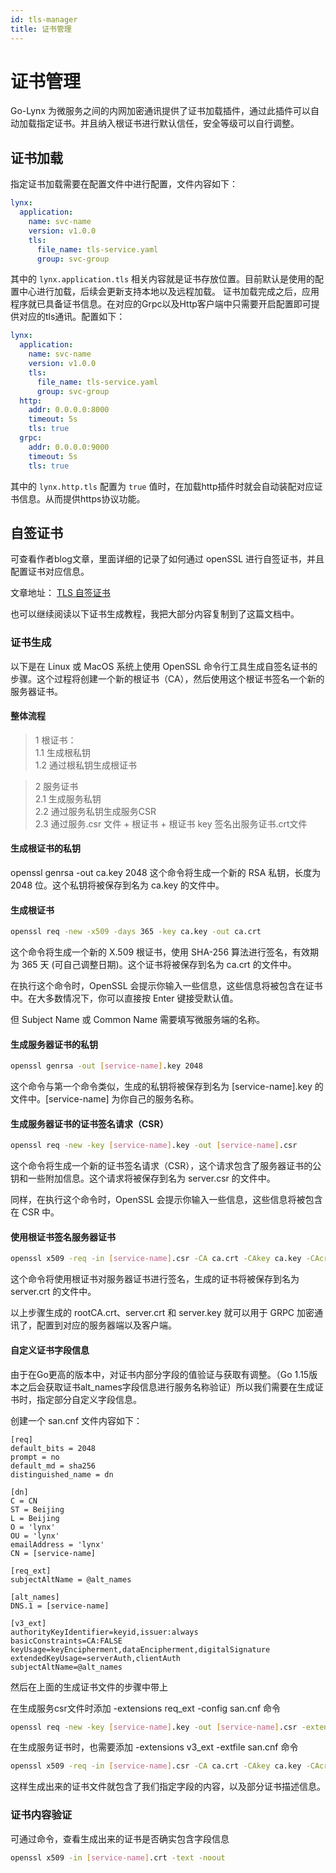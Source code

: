 ```yaml
---
id: tls-manager
title: 证书管理
---
```


# 证书管理

Go-Lynx 为微服务之间的内网加密通讯提供了证书加载插件，通过此插件可以自动加载指定证书。并且纳入根证书进行默认信任，安全等级可以自行调整。

## 证书加载

指定证书加载需要在配置文件中进行配置，文件内容如下：

```yaml
lynx:
  application:
    name: svc-name
    version: v1.0.0
    tls:
      file_name: tls-service.yaml
      group: svc-group
```

其中的 `lynx.application.tls` 相关内容就是证书存放位置。目前默认是使用的配置中心进行加载，后续会更新支持本地以及远程加载。
证书加载完成之后，应用程序就已具备证书信息。在对应的Grpc以及Http客户端中只需要开启配置即可提供对应的tls通讯。配置如下：

```yaml
lynx:
  application:
    name: svc-name
    version: v1.0.0
    tls:
      file_name: tls-service.yaml
      group: svc-group
  http:
    addr: 0.0.0.0:8000
    timeout: 5s
    tls: true
  grpc:
    addr: 0.0.0.0:9000
    timeout: 5s
    tls: true
```

其中的 `lynx.http.tls` 配置为 `true` 值时，在加载http插件时就会自动装配对应证书信息。从而提供https协议功能。

## 自签证书

可查看作者blog文章，里面详细的记录了如何通过 openSSL 进行自签证书，并且配置证书对应信息。

文章地址：
[TLS 自签证书](https://tanzhuo.xyz/grpcs-t-l-s/)

也可以继续阅读以下证书生成教程，我把大部分内容复制到了这篇文档中。

### 证书生成

以下是在 Linux 或 MacOS 系统上使用 OpenSSL 命令行工具生成自签名证书的步骤。这个过程将创建一个新的根证书（CA），然后使用这个根证书签名一个新的服务器证书。

#### 整体流程

> 1 根证书：  
> 1.1 生成根私钥  
> 1.2 通过根私钥生成根证书

> 2 服务证书  
> 2.1 生成服务私钥  
> 2.2 通过服务私钥生成服务CSR  
> 2.3 通过服务.csr 文件 + 根证书 + 根证书 key 签名出服务证书.crt文件

#### 生成根证书的私钥
openssl genrsa -out ca.key 2048
这个命令将生成一个新的 RSA 私钥，长度为 2048 位。这个私钥将被保存到名为 ca.key 的文件中。

#### 生成根证书
```bash
openssl req -new -x509 -days 365 -key ca.key -out ca.crt
```
这个命令将生成一个新的 X.509 根证书，使用 SHA-256 算法进行签名，有效期为 365 天 (可自己调整日期)。这个证书将被保存到名为 ca.crt 的文件中。

在执行这个命令时，OpenSSL 会提示你输入一些信息，这些信息将被包含在证书中。在大多数情况下，你可以直接按 Enter 键接受默认值。

但 Subject Name 或 Common Name 需要填写微服务端的名称。

#### 生成服务器证书的私钥
```bash
openssl genrsa -out [service-name].key 2048
```
这个命令与第一个命令类似，生成的私钥将被保存到名为 [service-name].key 的文件中。[service-name] 为你自己的服务名称。

#### 生成服务器证书的证书签名请求（CSR）
```bash
openssl req -new -key [service-name].key -out [service-name].csr
```
这个命令将生成一个新的证书签名请求（CSR），这个请求包含了服务器证书的公钥和一些附加信息。这个请求将被保存到名为 server.csr 的文件中。

同样，在执行这个命令时，OpenSSL 会提示你输入一些信息，这些信息将被包含在 CSR 中。

#### 使用根证书签名服务器证书
```bash
openssl x509 -req -in [service-name].csr -CA ca.crt -CAkey ca.key -CAcreateserial -out [service-name].crt -days 365
```
这个命令将使用根证书对服务器证书进行签名，生成的证书将被保存到名为 server.crt 的文件中。

以上步骤生成的 rootCA.crt、server.crt 和 server.key 就可以用于 GRPC 加密通讯了，配置到对应的服务器端以及客户端。

#### 自定义证书字段信息
由于在Go更高的版本中，对证书内部分字段的值验证与获取有调整。（Go 1.15版本之后会获取证书alt_names字段信息进行服务名称验证）所以我们需要在生成证书时，指定部分自定义字段信息。

创建一个 san.cnf 文件内容如下：
```text
[req]
default_bits = 2048
prompt = no
default_md = sha256
distinguished_name = dn

[dn]
C = CN
ST = Beijing
L = Beijing
O = 'lynx'
OU = 'lynx'
emailAddress = 'lynx'
CN = [service-name]

[req_ext]
subjectAltName = @alt_names

[alt_names]
DNS.1 = [service-name]

[v3_ext]
authorityKeyIdentifier=keyid,issuer:always
basicConstraints=CA:FALSE
keyUsage=keyEncipherment,dataEncipherment,digitalSignature
extendedKeyUsage=serverAuth,clientAuth
subjectAltName=@alt_names
```

然后在上面的生成证书文件的步骤中带上

在生成服务csr文件时添加 -extensions req_ext -config san.cnf 命令
```bash
openssl req -new -key [service-name].key -out [service-name].csr -extensions req_ext -config san.cnf
```
在生成服务证书时，也需要添加 -extensions v3_ext -extfile san.cnf 命令

```bash
openssl x509 -req -in [service-name].csr -CA ca.crt -CAkey ca.key -CAcreateserial -out [service-name].crt -days 365 -extensions v3_ext -extfile san.cnf
```
这样生成出来的证书文件就包含了我们指定字段的内容，以及部分证书描述信息。

### 证书内容验证
可通过命令，查看生成出来的证书是否确实包含字段信息

```bash
openssl x509 -in [service-name].crt -text -noout
```